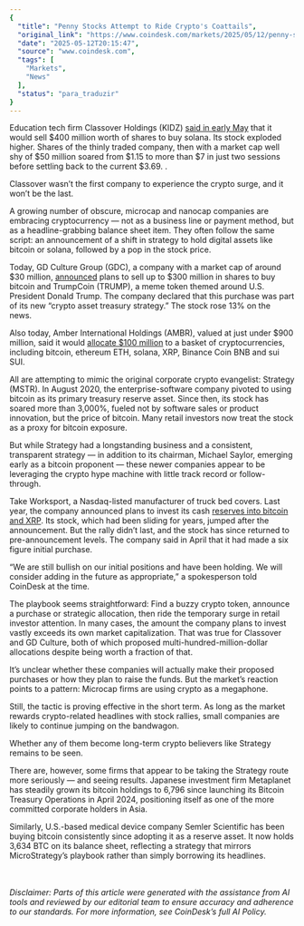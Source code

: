 ```yaml
---
{
  "title": "Penny Stocks Attempt to Ride Crypto's Coattails",
  "original_link": "https://www.coindesk.com/markets/2025/05/12/penny-stocks-attempt-to-ride-cryptos-coattails",
  "date": "2025-05-12T20:15:47",
  "source": "www.coindesk.com",
  "tags": [
    "Markets",
    "News"
  ],
  "status": "para_traduzir"
}
---
```


<p>Education tech firm Classover Holdings (KIDZ) <a href="https://www.sec.gov/Archives/edgar/data/2022308/000192998025000353/class_ex991.htm">said in early May</a> that it would sell $400 million worth of shares to buy solana. Its stock exploded higher. Shares of the thinly traded company, then with a market cap well shy of $50 million soared from $1.15 to more than $7 in just two sessions before settling back to the current $3.69. .</p><p></p><p>Classover wasn’t the first company to experience the crypto surge, and it won’t be the last.</p><p></p><p>A growing number of obscure, microcap and nanocap companies are embracing cryptocurrency — not as a business line or payment method, but as a headline-grabbing balance sheet item. They often follow the same script: an announcement of a shift in strategy to hold digital assets like bitcoin or solana, followed by a pop in the stock price.</p><p></p><p>Today, GD Culture Group (GDC), a company with a market cap of around $30 million, <a href="https://www.globenewswire.com/news-release/2025/05/12/3079197/0/en/GD-Culture-Group-Limited-Announces-300-Million-Funding-Commitment-to-Build-Cryptocurrency-Reserve-of-Bitcoin-and-Trump-Coin.html">announced</a> plans to sell up to $300 million in shares to buy bitcoin and TrumpCoin (TRUMP), a meme token themed around U.S. President Donald Trump. The company declared that this purchase was part of its new “crypto asset treasury strategy.” The stock rose 13% on the news.</p><p></p><p>Also today, Amber International Holdings (AMBR), valued at just under $900 million, said it would <a href="https://www.prnewswire.com/news-releases/amber-international-unveils-us100m-crypto-ecosystem-reserve-to-expand-institutional-crypto-adoption-302452324.html">allocate $100 million</a> to a basket of cryptocurrencies, including bitcoin, ethereum ETH, solana, XRP, Binance Coin BNB and sui SUI.</p><p></p><p>All are attempting to mimic the original corporate crypto evangelist: Strategy (MSTR). In August 2020, the enterprise-software company pivoted to using bitcoin as its primary treasury reserve asset. Since then, its stock has soared more than 3,000%, fueled not by software sales or product innovation, but the price of bitcoin. Many retail investors now treat the stock as a proxy for bitcoin exposure.</p><p></p><p>But while Strategy had a longstanding business and a consistent, transparent strategy — in addition to its chairman, Michael Saylor, emerging early as a bitcoin proponent — these newer companies appear to be leveraging the crypto hype machine with little track record or follow-through.</p><p></p><p>Take Worksport, a Nasdaq-listed manufacturer of truck bed covers. Last year, the company announced plans to invest its cash <a href="https://www.coindesk.com/business/2024/12/04/corporate-bitcoin-treasuries-are-all-the-rage-now-xrp">reserves into bitcoin and XRP</a>. Its stock, which had been sliding for years, jumped after the announcement. But the rally didn’t last, and the stock has since returned to pre-announcement levels. The company said in April that it had made a six figure initial purchase.</p><p></p><p>“We are still bullish on our initial positions and have been holding. We will consider adding in the future as appropriate,” a spokesperson told CoinDesk at the time.</p><p></p><p>The playbook seems straightforward: Find a buzzy crypto token, announce a purchase or strategic allocation, then ride the temporary surge in retail investor attention. In many cases, the amount the company plans to invest vastly exceeds its own market capitalization. That was true for Classover and GD Culture, both of which proposed multi-hundred-million-dollar allocations despite being worth a fraction of that.</p><p></p><p>It’s unclear whether these companies will actually make their proposed purchases or how they plan to raise the funds. But the market’s reaction points to a pattern: Microcap firms are using crypto as a megaphone.</p><p></p><p>Still, the tactic is proving effective in the short term. As long as the market rewards crypto-related headlines with stock rallies, small companies are likely to continue jumping on the bandwagon.</p><p></p><p>Whether any of them become long-term crypto believers like Strategy remains to be seen.</p><p></p><p>There are, however, some firms that appear to be taking the Strategy route more seriously — and seeing results. Japanese investment firm Metaplanet has steadily grown its bitcoin holdings to 6,796 since launching its Bitcoin Treasury Operations in April 2024, positioning itself as one of the more committed corporate holders in Asia.</p><p></p><p>Similarly, U.S.-based medical device company Semler Scientific has been buying bitcoin consistently since adopting it as a reserve asset. It now holds 3,634 BTC on its balance sheet, reflecting a strategy that mirrors MicroStrategy’s playbook rather than simply borrowing its headlines.</p><p><br /><br /><em>Disclaimer: Parts of this article were generated with the assistance from AI tools and reviewed by our editorial team to ensure accuracy and adherence to our standards. For more information, see CoinDesk’s full AI Policy.</em></p>